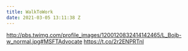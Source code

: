```yaml
---
title: WalkToWork
date: 2021-03-05 13:11:38 Z
---
```


 http://pbs.twimg.com/profile_images/1200120832414142465/L_Bojb-w_normal.jpg#MSFTAdvocate https://t.co/2r2ENPRTnI